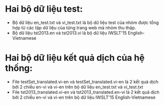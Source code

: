 # Hai bộ dữ liệu test:
- Bộ dữ liệu en_test.txt và vi_test.txt là bộ dữ liệu test của nhóm được tổng hợp từ các tập dữ liệu của từng trang web mà nhóm thu thập.
- Bộ dữ liệu tst2013.en và tst2013.vi là bộ dữ liệu IWSLT'15 English-Vietnamese
# Hai bộ dữ liệu kết quả dịch của hệ thống:
- File testSet_translated.vi-en và testSet_translated.vi-en là 2 kết quả dịch bởi 2 chiều en-vi và vi-en trên bộ dữ liệu en_test.txt và vi_test.txt
- File tst2013_translated.vi-en và  tst2013_translated.en-vi là 2 kết quả dịch bởi 2 chiều en-vi và vi-en trên bộ dữ liệu IWSLT'15 English-Vietnamese
